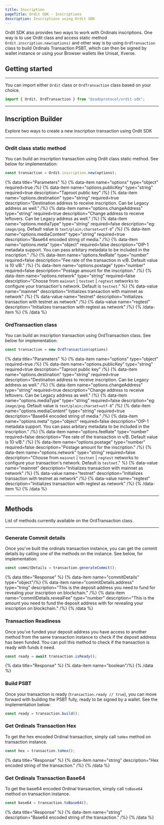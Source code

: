 ```yaml
---
title: Inscription
pageTitle: Ordit SDK - Inscriptions
description: Inscriptions using Ordit SDK
---
```


Ordit SDK also provides two ways to work with Ordinals inscriptions. One way is to use Ordit class and access static method `Ordit.inscription.new(options)` and other way is by using `OrdTransaction` class to build Ordinals Transaction PSBT, which can then be signed by wallet instance or using your Browser wallets like Unisat, Xverse.

## Getting started
---

You can import either `Ordit` class or `OrdTransaction` class based on your choice. 

```ts
import { Ordit, OrdTransaction } from "@sadoprotocol/ordit-sdk";
```

---

## Inscription Builder

Explore two ways to create a new inscription transaction using Ordit SDK

---

### Ordit class static method

You can build an inscription transaction using Ordit class static method. See below for implementation:

```ts
const transaction = Ordit.inscription.new(options);
```

{% data title="Parameters" %}
    {% data-item name="options" type="object" required=true  /%}
    {% data-item name="options.publicKey" type="string" required=true description="Taproot public key"  /%}
    {% data-item name="options.destination" type="string" required=true description="Destination address to receive inscription. Can be Legacy address as well."  /%}
    {% data-item name="options.changeAddress" type="string" required=true description="Change address to receive leftovers. Can be Legacy address as well."  /%}
    {% data-item name="options.mediaType" type="string" required=false description="eg: `image/png`. Default value is `text/plain;charset=utf-8`"  /%}
    {% data-item name="options.mediaContent" type="string" required=true description="Base64 encoded string of media."  /%}
    {% data-item name="options.meta" type="object" required=false description="OIP-1 metadata support. You can pass arbitary metadata to be included in the inscription."  /%}
    {% data-item name="options.feeRate" type="number" required=false description="Fee rate of the transaction in v/B. Default value is 10 v/B."  /%}
    {% data-item name="options.postage" type="number" required=false description="Postage amount for the inscription."  /%}
     {% data-item name="options.network" type="string" required=false description="Choose from `mainnet` | `testnet` | `regtest` networks to configure your transaction's network. Default is `testnet`." %}
    {% data-value name="mainnet" description="Initializes transaction with mainnet as network" /%}
    {% data-value name="testnet" description="Initializes transaction with testnet as network" /%}
    {% data-value name="regtest" description="Initializes transaction with regtest as network" /%}
  {% /data-item %}
{% /data %}

### OrdTransaction class

You can build an inscription transaction using OrdTransaction class. See below for implementation:

```ts
const transaction = new OrdTransaction(options)
```

{% data title="Parameters" %}
    {% data-item name="options" type="object" required=true  /%}
    {% data-item name="options.publicKey" type="string" required=true description="Taproot public key"  /%}
    {% data-item name="options.destination" type="string" required=true description="Destination address to receive inscription. Can be Legacy address as well."  /%}
    {% data-item name="options.changeAddress" type="string" required=true description="Change address to receive leftovers. Can be Legacy address as well."  /%}
    {% data-item name="options.mediaType" type="string" required=false description="eg: `image/png`. Default value is `text/plain;charset=utf-8`"  /%}
    {% data-item name="options.mediaContent" type="string" required=true description="Base64 encoded string of media."  /%}
    {% data-item name="options.meta" type="object" required=false description="OIP-1 metadata support. You can pass arbitary metadata to be included in the inscription."  /%}
    {% data-item name="options.feeRate" type="number" required=false description="Fee rate of the transaction in v/B. Default value is 10 v/B."  /%}
    {% data-item name="options.postage" type="number" required=false description="Postage amount for the inscription."  /%}
     {% data-item name="options.network" type="string" required=false description="Choose from `mainnet` | `testnet` | `regtest` networks to configure your transaction's network. Default is `testnet`." %}
    {% data-value name="mainnet" description="Initializes transaction with mainnet as network" /%}
    {% data-value name="testnet" description="Initializes transaction with testnet as network" /%}
    {% data-value name="regtest" description="Initializes transaction with regtest as network" /%}
  {% /data-item %}
{% /data %}

---

## Methods

List of methods currently available on the OrdTransaction class.

---

### Generate Commit details

Once you've built the ordinals transaction instance, you can get the commit details by calling one of the methods on the instance. See below, for implementation:

```ts
const commitDetails = transaction.generateCommit();
```
{% data title="Response" %}
    {% data-item name="commitDetails" type="object"/%}
    {% data-item name="commitDetails.address" type="tring" description="This is the deposit address you need to fund for revealing your inscription on blockchain." /%}
    {% data-item name="commitDetails.revealFee" type="number" description="This is the amount you need to fund the deposit address with for revealing your inscription on blockchain." /%}
{% /data %}

### Transaction Readiness

Once you've funded your deposit address you have access to another method from the same transaction instance to check if the deposit address has been funded. You can poll this method to check if the transaction is ready with funds it need.

```ts
const ready = await transaction.isReady();
```
{% data title="Response" %}
    {% data-item name="boolean"/%}
{% /data %}

### Build PSBT

Once your transaction is ready (`transaction.ready // true`), you can move forward with building the PSBT fully, ready to be signed by a wallet. See the implementation below:

```ts
const ready = transaction.build();
```

### Get Ordinals Transaction Hex

To get the hex encoded Ordinal transaction, simply call `toHex` method on transaction instance.

```ts
const hex = transaction.toHex();
```
{% data title="Response" %}
    {% data-item name="string" description="Hex encoded string of the transaction." /%}
{% /data %}

### Get Ordinals Transaction Base64

To get the base64 encoded Ordinal transaction, simply call `toBase64` method on transaction instance.

```ts
const base64 = transaction.toBase64();
```
{% data title="Response" %}
    {% data-item name="string" description="Base64 encoded string of the transaction." /%}
{% /data %}